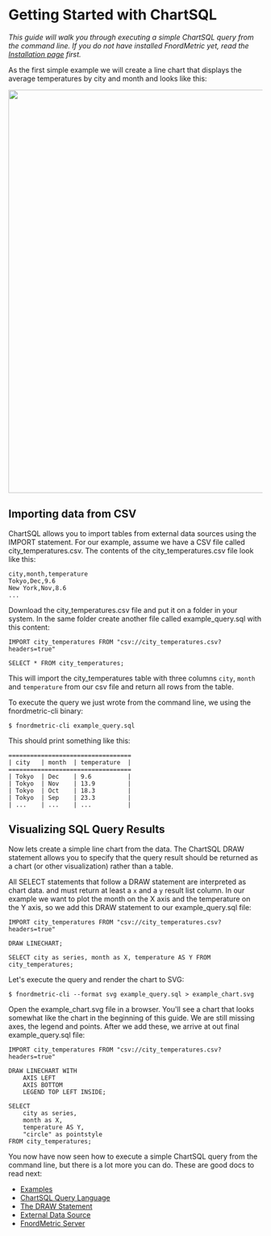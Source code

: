Getting Started with ChartSQL
=============================

_This guide will walk you through executing a simple ChartSQL query from the
command line. If you do not have installed FnordMetric yet, read the
[Installation page](/documentation/installation) first._


As the first simple example we will create a line chart that displays the
average temperatures by city and month and looks like this:

<img src="/img/simple_linechart.png" width="800" />


Importing data from CSV
-----------------------

ChartSQL allows you to import tables from external data sources using the
IMPORT statement. For our example, assume we have a CSV file called city_temperatures.csv.
The contents of the city_temperatures.csv file look like this:

    city,month,temperature
    Tokyo,Dec,9.6
    New York,Nov,8.6
    ...

Download the city_temperatures.csv file and put it on a folder in your system.
In the same folder create another file called example_query.sql with this
content:

    IMPORT city_temperatures FROM "csv://city_temperatures.csv?headers=true"

    SELECT * FROM city_temperatures;

This will import the city_temperatures table with three columns `city`, `month`
and `temperature` from our csv file and return all rows from the table.

To execute the query we just wrote from the command line, we using the
fnordmetric-cli binary:

    $ fnordmetric-cli example_query.sql

This should print something like this:

    ==================================
    | city   | month  | temperature  |
    ==================================
    | Tokyo  | Dec    | 9.6          |
    | Tokyo  | Nov    | 13.9         |
    | Tokyo  | Oct    | 18.3         |
    | Tokyo  | Sep    | 23.3         |
    | ...    | ...    | ...          |


Visualizing SQL Query Results
------------------------------

Now lets create a simple line chart from the data. The ChartSQL DRAW statement
allows you to specify that the query result should be returned as a chart (or
other visualization) rather than a table.

All SELECT statements that follow a DRAW statement are interpreted as chart data.
and must return at least a `x` and a `y` result list column. In our example
we want to plot the month on the X axis and the temperature on the Y axis,
so we add this DRAW statement to our example_query.sql file:


    IMPORT city_temperatures FROM "csv://city_temperatures.csv?headers=true"

    DRAW LINECHART;

    SELECT city as series, month as X, temperature AS Y FROM city_temperatures;

Let's execute the query and render the chart to SVG:

    $ fnordmetric-cli --format svg example_query.sql > example_chart.svg

Open the example_chart.svg file in a browser. You'll see a chart that looks
somewhat like the chart in the beginning of this guide. We are still missing
axes, the legend and points. After we add these, we arrive at out final
example_query.sql file:

    IMPORT city_temperatures FROM "csv://city_temperatures.csv?headers=true"

    DRAW LINECHART WITH
        AXIS LEFT
        AXIS BOTTOM
        LEGEND TOP LEFT INSIDE;

    SELECT
        city as series,
        month as X,
        temperature AS Y,
        "circle" as pointstyle
    FROM city_temperatures;


You now have now seen how to execute a simple ChartSQL query from the command line,
but there is a lot more you can do. These are good docs to read next:

  + [Examples](/examples/)
  + [ChartSQL Query Language](/chartsql/introduction/)
  + [The DRAW Statement](/documentation/chartsql/draw_statement/)
  + [External Data Source](/documentation/chartsql/external_data_sources/)
  + [FnordMetric Server](/documentation/getting_started/fnordmetric-server/)
